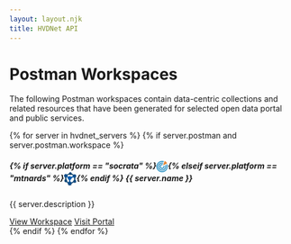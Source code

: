 ```yaml
---
layout: layout.njk
title: HVDNet API
---
```


# Postman Workspaces

 The following Postman workspaces contain data-centric collections and related resources that have been generated for selected open data portal and public services. 

<div class="row">
  {% for server in hvdnet_servers %}
  {% if server.postman and server.postman.workspace %}
  <div class="col-md-4 mb-4">
    <div class="card text-white bg-primary mb-3 w-100 h-100 d-flex flex-column">
      <div class="card">
        <div class="card-header">
          <h5 class="card-title mb-0">
          {% if server.platform == "socrata" %}<img src="/img/socrata-icon.png" alt="Socrata" style="height: 20px; width: auto; display: inline-block; vertical-align: middle;" />{% elseif server.platform == "mtnards" %}<img src="/img/RDS-Icon-2023.png" alt="MTNARDS" style="height: 24px; width: auto; display: inline-block; vertical-align: middle;" />{% endif %}
          {{ server.name }}
          </h5>
        </div>
        <div class="card-body">
          <p class="card-text">{{ server.description }}</p>
        </div>
        <div class="card-footer bg-transparent border-top-0">
          <a href="https://www.postman.com/workspace/{{ server.postman.workspace }}" class="btn btn-sm btn-primary" target="_blank" rel="noopener">View Workspace</a>
          <a href="https://{{ server.host }}" class="btn btn-sm btn-primary" target="_blank" rel="noopener">Visit Portal</a>
        </div>
      </div>
    </div>
  </div>
  {% endif %}
  {% endfor %}
</div>

<!--
        <div class="card-header d-flex align-items-center" style="gap: 0.5rem;">
          {% if server.platform == "socrata" %}
            <img src="/img/socrata-icon.png" alt="Socrata" style="height: 24px; width: auto; display: inline-block; vertical-align: middle;" />
          {% elseif server.platform == "mtnards" %}
            <img src="/img/RDS-Icon-2023.png" alt="MTNARDS" style="height: 24px; width: auto; display: inline-block; vertical-align: middle;" />
          {% endif %}
          <h5 class="card-title mb-0 align-middle" style="display: inline-block; vertical-align: middle;">{{ server.name }}</h5>
        </div>
-->